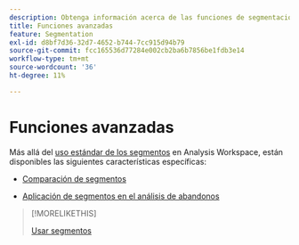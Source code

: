 ```yaml
---
description: Obtenga información acerca de las funciones de segmentación avanzada de Analysis Workspace.
title: Funciones avanzadas
feature: Segmentation
exl-id: d8bf7d36-32d7-4652-b744-7cc915d94b79
source-git-commit: fcc165536d77284e002cb2ba6b7856be1fdb3e14
workflow-type: tm+mt
source-wordcount: '36'
ht-degree: 11%

---
```


# Funciones avanzadas

Más allá del [uso estándar de los segmentos](/help/components/segmentation/segmentation-workflow/t-seg-apply.md) en Analysis Workspace, están disponibles las siguientes características específicas:

* [Comparación de segmentos](/help/analyze/analysis-workspace/c-panels/c-segment-comparison/segment-comparison.md)

* [Aplicación de segmentos en el análisis de abandonos](/help/analyze/analysis-workspace/visualizations/fallout/compare-segments-fallout.md)

>[!MORELIKETHIS]
>
>[Usar segmentos](segmentation-workflow/t-seg-apply.md)

